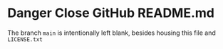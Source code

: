 # Danger Close GitHub README.md

The branch `main` is intentionally left blank, besides housing this file and `LICENSE.txt`
